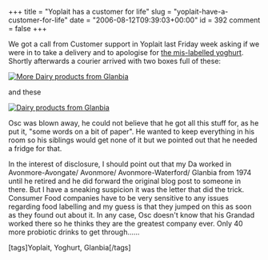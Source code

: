 +++
title = "Yoplait has a customer for life"
slug = "yoplait-have-a-customer-for-life"
date = "2006-08-12T09:39:03+00:00"
id = 392
comment = false
+++

We got a call from Customer support in Yoplait last Friday week asking if we were in to take a delivery and to apologise for [the mis-labelled yoghurt](http://conoroneill.com/2006/07/29/yoplait-make-oscar-mad-again/). Shortly afterwards a courier arrived with two boxes full of these:

[![More Dairy products from Glanbia](/images/flickr/2024_download/213052838_715c9764fb.jpg)](http://www.flickr.com/photos/bandon1/213052838/ "Photo Sharing")

and these

[![Dairy products from Glanbia](/images/flickr/2024_download/213053127_9ff71fe132.jpg)](http://www.flickr.com/photos/bandon1/213053127/ "Photo Sharing")

Osc was blown away, he could not believe that he got all this stuff for, as he put it, "some words on a bit of paper". He wanted to keep everything in his room so his siblings would get none of it but we pointed out that he needed a fridge for that.

In the interest of disclosure, I should point out that my Da worked in Avonmore-Avongate/ Avonmore/ Avonmore-Waterford/ Glanbia from 1974 until he retired and he did forward the original blog post to someone in there. But I have a sneaking suspicion it was the letter that did the trick. Consumer Food companies have to be very sensitive to any issues regarding food labelling and my guess is that they jumped on this as soon as they found out about it. In any case, Osc doesn't know that his Grandad worked there so he thinks they are the greatest company ever. Only 40 more probiotic drinks to get through......

[tags]Yoplait, Yoghurt, Glanbia[/tags] 
